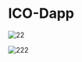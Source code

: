 # ICO-Dapp


![22](https://user-images.githubusercontent.com/120009935/210537991-1eb84f45-4e43-4643-bc64-259a36cd0e8b.jpg)

![222](https://user-images.githubusercontent.com/120009935/210538033-c5406323-e938-4914-859f-81ce9de904fa.jpg)
